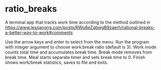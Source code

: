 # ratio_breaks
A terminal app that tracks work time according to the method outlined in 
https://www.lesswrong.com/posts/RWu8eZqbwgB9zaerh/rational-breaks-a-better-way-to-work#comments

Use the arrow keys and enter to select from the menu.
Run the program with integer argument to choose work:break ratio (default is 3).
Work mode counts total time and accumulates break time.
Break mode removes from break time.
Meal starts separate timer and sets break time to 0.
Finish shows work/break statistics, saves to file and exits.
